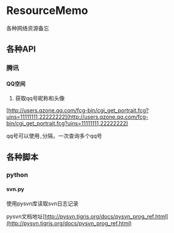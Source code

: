 # ResourceMemo
各种网络资源备忘

## 各种API

### 腾讯
#### QQ空间
1. 获取qq号昵称和头像

[http://users.qzone.qq.com/fcg-bin/cgi_get_portrait.fcg?uins=11111111,22222222](http://users.qzone.qq.com/fcg-bin/cgi_get_portrait.fcg?uins=11111111,22222222)

qq号可以使用`,`分隔，一次查询多个qq号

## 各种脚本

### python
#### svn.py
使用pysvn库读取svn日志记录

pysvn文档地址[http://pysvn.tigris.org/docs/pysvn_prog_ref.html](http://pysvn.tigris.org/docs/pysvn_prog_ref.html)
